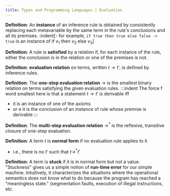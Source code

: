 ```yaml
---
title: Types and Programming Languages | Evaluation
---
```


**Definition**: An **instance** of an inference rule is obtained by consistently replacing each metavariable by the same term in the rule's conclusions and all its premises.
:indent[- for example, `if true then true else false -> true` is an instance of $\text{if } v_1 \text{ then } v_2 \text{ else } v_3$]

**Definition**: A rule is **satisfied** by a relation if, for each instance of the rule, either the conclusion is in the relation or one of the premises is not. 

**Definition**: **evaluation relation** on terms, written $t \rightarrow t'$, is defined by inference rules.

**Definition**: The **one-step evaluation relation** $\longrightarrow$ is the smallest binary relation on terms satisfying the given evaluation rules.
:::indent
The force f word smallest here is that a statement $t \longrightarrow t'$ is derivable iff
- it is an instance of one of the axioms
- or e it is the conclusion of an instance of rule whose premise is derivable
:::

**Definition**: The **multi-step evaluation relation** $\longrightarrow^{*}$ is the reflexive, transitive closure of one-step evaluation. 

**Definition**: A term $t$ is **normal form** if no evaluation rule applies to it 
- i.e., there is no $t'$ such that $t \rightarrow^{*} t'$

**Definition**: A term is **stuck** if it is in normal form but not a value.
"Stuckness" gives us a simple notion of **run-time error** for our simple machine.
Intuitively, it characterizes the situations where the operational semantics does not know what to do because the program has reached a "meaningless state." (segmentation faults, execution of illegal instructions, etc.


